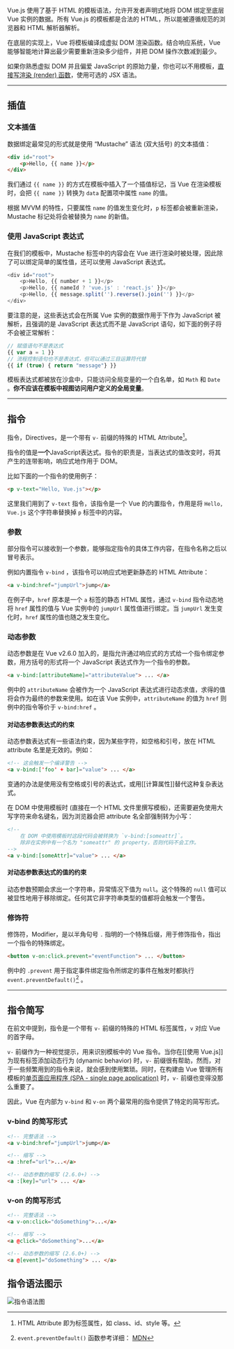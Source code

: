 Vue.js 使用了基于 HTML 的模板语法，允许开发者声明式地将 DOM 绑定至底层 Vue 实例的数据。所有 Vue.js 的模板都是合法的 HTML，所以能被遵循规范的浏览器和 HTML 解析器解析。

在底层的实现上，Vue 将模板编译成虚拟 DOM 渲染函数。结合响应系统，Vue 能够智能地计算出最少需要重新渲染多少组件，并把 DOM 操作次数减到最少。

如果你熟悉虚拟 DOM 并且偏爱 JavaScript 的原始力量，你也可以不用模板，[直接写渲染 (render) 函数](https://v2.cn.vuejs.org/v2/guide/render-function.html)，使用可选的 JSX 语法。

---

## 插值

### 文本插值

数据绑定最常见的形式就是使用 “Mustache” 语法 (双大括号) 的文本插值：

```html
<div id="root">
	<p>Hello, {{ name }}</p>
</div>
```

我们通过 `{{ name }}` 的方式在模板中插入了一个插值标记，当 Vue 在渲染模板时，会把 `{{ name }}`  转换为 `data` 配置项中属性  `name`  的值。

根据 MVVM 的特性，只要属性 `name`  的值发生变化时，`p` 标签都会被重新渲染，Mustache 标记处将会被替换为 `name` 的新值。

### 使用 JavaScript 表达式

在我们的模板中，Mustache 标签中的内容会在 Vue 进行渲染时被处理，因此除了可以绑定简单的属性值，还可以使用 JavaScript 表达式。

```js
<div id="root">
	<p>Hello, {{ number + 1 }}</p>
	<p>Hello, {{ nameId ? 'vue.js' : 'react.js' }}</p>
	<p>Hello, {{ message.split('').reverse().join('') }}</p>
</div>
```

要注意的是，这些表达式会在所属 Vue 实例的数据作用于下作为 JavaScript 被解析，且强调的是 JavaScript 表达式而不是 JavaScript 语句，如下面的例子将不会被正常解析：

```js
// 赋值语句不是表达式
{{ var a = 1 }}
// 流程控制语句也不是表达式，但可以通过三目运算符代替
{{ if (true) { return "message"} }}
```

模板表达式都被放在沙盒中，只能访问全局变量的一个白名单，如 `Math` 和 `Date` 。**你不应该在模板中视图访问用户定义的全局变量**。 

---

## 指令

指令，Directives，是一个带有 `v-` 前缀的特殊的 HTML Attribute[^html-attribute]。

指令的值是**一个**JavaScript表达式。指令的职责是，当表达式的值改变时，将其产生的连带影响，响应式地作用于 DOM。

比如下面的一个指令的使用例子：

```html
<p v-text="Hello, Vue.js"></p>
```

这里我们用到了 `v-text` 指令，该指令是一个 Vue 的内置指令，作用是将 `Hello, Vue.js` 这个字符串替换掉 `p` 标签中的内容。

### 参数

部分指令可以接收到一个参数，能够指定指令的具体工作内容，在指令名称之后以冒号表示。

例如内置指令 `v-bind` ，该指令可以响应式地更新静态的 HTML Attribute：

```html
<a v-bind:href="jumpUrl">jump</a>
```

在例子中，`href` 原本是一个 `a` 标签的静态 HTML 属性，通过 `v-bind` 指令动态地将 `href` 属性的值与 Vue 实例中的 `jumpUrl` 属性值进行绑定。当 `jumpUrl` 发生变化时，`href` 属性的值也随之发生变化。

### 动态参数

动态参数是在 Vue v2.6.0 加入的，是指允许通过响应式的方式给一个指令绑定参数，用方括号的形式将一个 JavaScript 表达式作为一个指令的参数。

```html
<a v-bind:[attributeName]="attributeValue"> ... </a>
```

例中的 `attributeName` 会被作为一个 JavaScript 表达式进行动态求值，求得的值将会作为最终的参数来使用。如在该 Vue 实例中，`attributeName` 的值为 `href` 则例中的指令等价于 `v-bind:href` 。

#### 对动态参数表达式的约束

动态参数表达式有一些语法约束，因为某些字符，如空格和引号，放在 HTML attribute 名里是无效的。例如：

```html
<!-- 这会触发一个编译警告 -->
<a v-bind:['foo' + bar]="value"> ... </a>
```

变通的办法是使用没有空格或引号的表达式，或用[[计算属性]]替代这种复杂表达式。

在 DOM 中使用模板时 (直接在一个 HTML 文件里撰写模板)，还需要避免使用大写字符来命名键名，因为浏览器会把 attribute 名全部强制转为小写：

```html
<!--
	在 DOM 中使用模板时这段代码会被转换为 `v-bind:[someattr]`。 
	除非在实例中有一个名为 "someattr" 的 property，否则代码不会工作。
-->
<a v-bind:[someAttr]="value"> ... </a>
```

#### 对动态参数表达式的值的约束

动态参数预期会求出一个字符串，异常情况下值为 `null`。这个特殊的 `null` 值可以被显性地用于移除绑定。任何其它非字符串类型的值都将会触发一个警告。

### 修饰符

修饰符，Modifier，是以半角句号 `.` 指明的一个特殊后缀，用于修饰指令，指出一个指令的特殊绑定。

```html
<button v-on:click.prevent="eventFunction"> ... </button>
```

例中的 `.prevent` 用于指定事件绑定指令所绑定的事件在触发时都执行 `event.preventDefault()`[^event.preventDefault()] 。

---

## 指令简写

在前文中提到，指令是一个带有 `v-` 前缀的特殊的 HTML 标签属性，`v` 对应 Vue  的首字母。

`v-` 前缀作为一种视觉提示，用来识别模板中的 Vue 指令。当你在[[使用 Vue.js]] 为现有标签添加动态行为 (dynamic behavior) 时，`v-` 前缀很有帮助，然而，对于一些频繁用到的指令来说，就会感到使用繁琐。同时，在构建由 Vue 管理所有模板的[单页面应用程序 (SPA - single page application)](https://baike.baidu.com/item/SPA/17536313?fromtitle=%E5%8D%95%E9%A1%B5%E9%9D%A2%E5%BA%94%E7%94%A8&fromid=18753779&fr=aladdin) 时，`v-` 前缀也变得没那么重要了。

因此，Vue 在内部为 `v-bind` 和 `v-on` 两个最常用的指令提供了特定的简写形式。

### v-bind 的简写形式

```html
<!-- 完整语法 -->
<a v-bind:href="jumpUrl">jump</a>

<!-- 缩写 -->
<a :href="url">...</a>

<!-- 动态参数的缩写 (2.6.0+) -->
<a :[key]="url"> ... </a>
```

### v-on 的简写形式

```html
<!-- 完整语法 -->
<a v-on:click="doSomething">...</a>

<!-- 缩写 -->
<a @click="doSomething">...</a>

<!-- 动态参数的缩写 (2.6.0+) -->
<a @[event]="doSomething"> ... </a>
```

## 指令语法图示

![指令语法图](https://cn.vuejs.org/assets/directive.69c37117.png)

[^html-attribute]: HTML Attribute 即为标签属性，如 class、id、style 等。
[^event.preventDefault()]: `event.preventDefault()` 函数参考详细： [MDN]( https://developer.mozilla.org/zh-CN/docs/Web/API/Event/preventDefault )